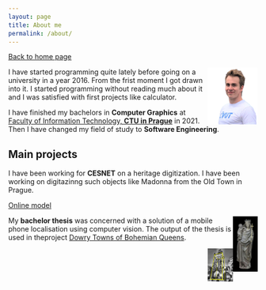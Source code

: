 ```yaml
---
layout: page
title: About me
permalink: /about/
---
```


[Back to home page](https://pavelkriz.github.io/)

<img style="float: right;" width="20%" src="/images/Pavel_Kriz.png">

I have started programming quite lately before going on a university in a year 2016. From the frist moment I got drawn into it. I started programming without reading much about it and I was satisfied with first projects like calculator.

I have finished my bachelors in **Computer Graphics** at [Faculty of Information Technology, **CTU in Prague**](https://fit.cvut.cz/en) in 2021. Then I have changed my field of study to **Software Engineering**.

## Main projects

I have been working for **CESNET** on a heritage digitization. I have been working on digitazinng such objects like Madonna from the Old Town in Prague.

[Online model](https://modely.cesnet.cz/en/staromestska_madona.html)

<img style="float: right;" width="10%" src="/images/about/Madonna.jpg">

My **bachelor thesis** was concerned with a solution of a mobile phone localisation using computer vision. The output of the thesis is used in theproject [Dowry Towns of Bohemian Queens](https://www.kralovskavennamesta.cz/en/index.html).

<img style="float: right;" width="10%" src="/images/about/Prasna_brana3_vol.jpg">





